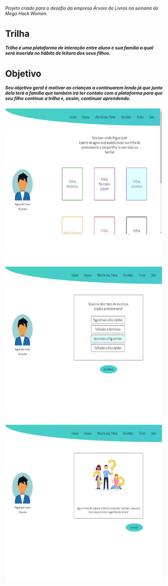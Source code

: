 ###### Projeto criado para o desafio da empresa Árvore de Livros na semana do Mega Hack Women.

# Trilha
##### Trilha é uma plataforma de interação entre aluno e sua família a qual será inserida no hábito de leitura dos seus filhos.

# Objetivo
##### Seu objetivo geral é motivar as crianças a continuarem lendo já que junto dela terá a família que também irá ter contato com a plataforma para que seu filho continue a trilha e, assim, continuar aprendendo.

<img src='src/assets/home_aluno.jpg' alt='Home Aluno' width='500px' height='500px' />
<img src='src/assets/trilha_aluno.jpg' alt='Trilha Aluno' width='500px' height='500px' />
<img src='src/assets/tela_de_espera_aluno.jpg' alt='Trilha Aluno' width='500px' height='500px' />